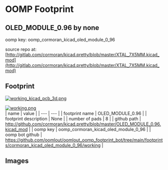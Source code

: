 # OOMP Footprint  
## OLED_MODULE_0.96  by none  
  
oomp key: oomp_cormoran_kicad_oled_module_0_96  
  
source repo at: [http://gitlab.com/cormoran/kicad.pretty/blob/master/XTAL_7X5MM.kicad_mod](http://gitlab.com/cormoran/kicad.pretty/blob/master/XTAL_7X5MM.kicad_mod)  
## Footprint  
  
[![working_kicad_pcb_3d.png](working_kicad_pcb_3d_600.png)](working_kicad_pcb_3d.png)  
  
[![working.png](working_600.png)](working.png)  
| name | value | 
| --- | --- | 
| footprint name | OLED_MODULE_0.96 | 
| footprint description | None | 
| number of pads | 8 | 
| github path | http://github.com/cormoran/kicad.pretty/blob/master/OLED_MODULE_0.96.kicad_mod | 
| oomp key | oomp_cormoran_kicad_oled_module_0_96 | 
| oomp bot github | https://github.com/oomlout/oomlout_oomp_footprint_bot/tree/main/footprints/cormoran_kicad_oled_module_0_96/working | 
## Images  
